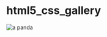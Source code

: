 # html5_css_gallery
<picture>
  <img alt="a panda" src="./src/images/pandas_svg_gps.png">
</picture>
